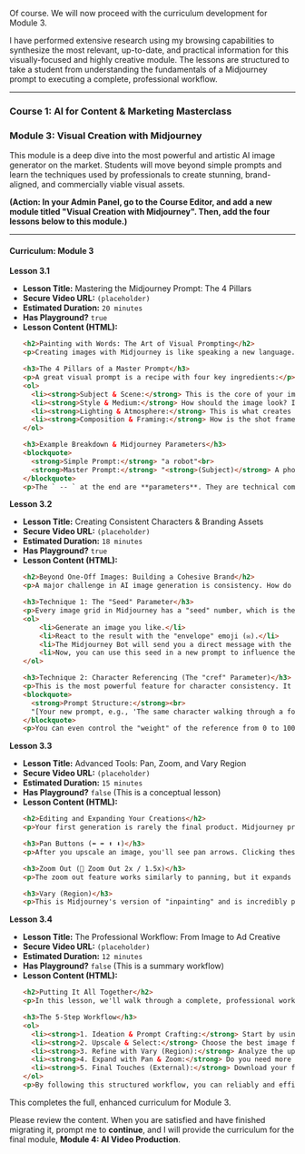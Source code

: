 Of course. We will now proceed with the curriculum development for Module 3.

I have performed extensive research using my browsing capabilities to synthesize the most relevant, up-to-date, and practical information for this visually-focused and highly creative module. The lessons are structured to take a student from understanding the fundamentals of a Midjourney prompt to executing a complete, professional workflow.

---

### **Course 1: AI for Content & Marketing Masterclass**

### **Module 3: Visual Creation with Midjourney**

This module is a deep dive into the most powerful and artistic AI image generator on the market. Students will move beyond simple prompts and learn the techniques used by professionals to create stunning, brand-aligned, and commercially viable visual assets.

**(Action: In your Admin Panel, go to the Course Editor, and add a new module titled "Visual Creation with Midjourney". Then, add the four lessons below to this module.)**

---

#### **Curriculum: Module 3**

**Lesson 3.1**
*   **Lesson Title:** Mastering the Midjourney Prompt: The 4 Pillars
*   **Secure Video URL:** `(placeholder)`
*   **Estimated Duration:** `20 minutes`
*   **Has Playground?** `true`
*   **Lesson Content (HTML):**
    ```html
    <h2>Painting with Words: The Art of Visual Prompting</h2>
    <p>Creating images with Midjourney is like speaking a new language. The structure of your prompt directly controls the quality and style of your output. In this lesson, you'll learn the 4 essential pillars of a professional-grade Midjourney prompt.</p>
    
    <h3>The 4 Pillars of a Master Prompt</h3>
    <p>A great visual prompt is a recipe with four key ingredients:</p>
    <ol>
      <li><strong>Subject & Scene:</strong> This is the core of your image. Be descriptive. What is the main focus? What is happening? What is the environment? (e.g., "An astronaut drinking coffee on a futuristic Mars balcony").</li>
      <li><strong>Style & Medium:</strong> How should the image look? Is it a photograph, a watercolor painting, a 3D render, or a comic book illustration? (e.g., "cinematic film still, 35mm photograph").</li>
      <li><strong>Lighting & Atmosphere:</strong> This is what creates the mood. Is the lighting dramatic, soft, or neon? Is the atmosphere mysterious, cheerful, or epic? (e.g., "dramatic volumetric lighting, morning golden hour").</li>
      <li><strong>Composition & Framing:</strong> How is the shot framed? Is it a close-up, a wide shot, or a bird's-eye view? This controls how the viewer sees the scene. (e.g., "ultra wide angle shot, from a low angle").</li>
    </ol>

    <h3>Example Breakdown & Midjourney Parameters</h3>
    <blockquote>
      <strong>Simple Prompt:</strong> "a robot"<br>
      <strong>Master Prompt:</strong> "<strong>(Subject)</strong> A photorealistic chrome robot holding a glowing blue orb, standing in a rainy neon-lit cyberpunk city street. <strong>(Style)</strong> Cinematic film still, sharp focus, high detail. <strong>(Lighting)</strong> Moody, dramatic cinematic lighting with reflections on the wet pavement. <strong>(Composition)</strong> Full body shot, from a low angle. <strong>--ar 16:9 --v 6.0 --style raw</strong>"
    </blockquote>
    <p>The ` -- ` at the end are **parameters**. They are technical commands that control the AI. ` --ar 16:9 ` sets the aspect ratio, ` --v 6.0 ` uses the latest version of the model, and ` --style raw ` gives a more photographic, less "opinionated" look. In the playground, you will experiment with combining these 4 pillars and parameters to create your first stunning images.</p>
    ```

**Lesson 3.2**
*   **Lesson Title:** Creating Consistent Characters & Branding Assets
*   **Secure Video URL:** `(placeholder)`
*   **Estimated Duration:** `18 minutes`
*   **Has Playground?** `true`
*   **Lesson Content (HTML):**
    ```html
    <h2>Beyond One-Off Images: Building a Cohesive Brand</h2>
    <p>A major challenge in AI image generation is consistency. How do you create the same character or style across multiple images? In this lesson, you'll learn two powerful techniques to achieve this, which is essential for creating professional branding assets.</p>
    
    <h3>Technique 1: The "Seed" Parameter</h3>
    <p>Every image grid in Midjourney has a "seed" number, which is the starting point of its random noise. By reusing the same seed number, you can create images with a very similar style and composition.</p>
    <ol>
        <li>Generate an image you like.</li>
        <li>React to the result with the "envelope" emoji (✉️).</li>
        <li>The Midjourney Bot will send you a direct message with the job details, including the `--seed` number.</li>
        <li>Now, you can use this seed in a new prompt to influence the result: "A close-up shot of the same character --seed 12345678"</li>
    </ol>
    
    <h3>Technique 2: Character Referencing (The "cref" Parameter)</h3>
    <p>This is the most powerful feature for character consistency. It allows you to use an existing image of a character as a reference.</p>
    <blockquote>
      <strong>Prompt Structure:</strong><br>
      "[Your new prompt, e.g., 'The same character walking through a forest'] <strong>--cref [URL of your reference image]</strong>"
    </blockquote>
    <p>You can even control the "weight" of the reference from 0 to 100 with the `--cw` parameter. ` --cw 100 ` will try to copy the face, hair, and clothes, while ` --cw 0 ` will only copy the face. This is the key to creating a brand mascot or character that can be used in multiple scenes and marketing materials. In the playground, you will practice using both `--seed` and `--cref` to create a series of consistent images.</p>
    ```

**Lesson 3.3**
*   **Lesson Title:** Advanced Tools: Pan, Zoom, and Vary Region
*   **Secure Video URL:** `(placeholder)`
*   **Estimated Duration:** `15 minutes`
*   **Has Playground?** `false` (This is a conceptual lesson)
*   **Lesson Content (HTML):**
    ```html
    <h2>Editing and Expanding Your Creations</h2>
    <p>Your first generation is rarely the final product. Midjourney provides a suite of powerful tools to edit, expand, and perfect your images directly within Discord. In this lesson, you'll learn how to use the three most important post-generation tools.</p>

    <h3>Pan Buttons (⬅️ ➡️ ⬆️ ⬇️)</h3>
    <p>After you upscale an image, you'll see pan arrows. Clicking these will expand the canvas in that direction, using the content of the existing image to "imagine" what comes next. This is perfect for turning a close-up shot into a wide landscape or creating a wider banner for a website header.</p>

    <h3>Zoom Out (🔎 Zoom Out 2x / 1.5x)</h3>
    <p>The zoom out feature works similarly to panning, but it expands the canvas in all directions simultaneously. It keeps your original subject at the center and builds a larger scene around it. This is a fantastic way to add more context and environment to a character or object you've generated.</p>
    
    <h3>Vary (Region)</h3>
    <p>This is Midjourney's version of "inpainting" and is incredibly powerful for fixing mistakes or changing details. After upscaling an image, click the "Vary (Region)" button. You'll be presented with an editor where you can select a specific part of the image (like a character's hand or an object they are holding). You can then change your prompt to describe what you want in that selected area (e.g., "holding a red apple") and Midjourney will regenerate only that part, leaving the rest of the image untouched. This is the key to achieving a perfect final result.</p>
    ```

**Lesson 3.4**
*   **Lesson Title:** The Professional Workflow: From Image to Ad Creative
*   **Secure Video URL:** `(placeholder)`
*   **Estimated Duration:** `12 minutes`
*   **Has Playground?** `false` (This is a summary workflow)
*   **Lesson Content (HTML):**
    ```html
    <h2>Putting It All Together</h2>
    <p>In this lesson, we'll walk through a complete, professional workflow, combining all the techniques we've learned to take an idea from a simple concept to a finished piece of marketing material.</p>
    
    <h3>The 5-Step Workflow</h3>
    <ol>
      <li><strong>1. Ideation & Prompt Crafting:</strong> Start by using the 4 Pillars (Subject, Style, Lighting, Composition) to craft a detailed "master prompt" for the core visual you need. Iterate a few times until you get a result you're happy with.</li>
      <li><strong>2. Upscale & Select:</strong> Choose the best image from your initial grid and upscale it to a higher resolution.</li>
      <li><strong>3. Refine with Vary (Region):</strong> Analyze the upscaled image. Are there any small errors or details you want to change? Use the "Vary (Region)" tool to select those areas and regenerate them until they are perfect.</li>
      <li><strong>4. Expand with Pan & Zoom:</strong> Do you need more space for text or a different aspect ratio? Use the Pan and Zoom tools to expand the canvas and create the perfect composition for your final use case (e.g., a wide banner for a Facebook ad).</li>
      <li><strong>5. Final Touches (External):</strong> Download your finished image and bring it into an external tool like Canva or Photoshop. Here you can add your final branding, ad copy, and call-to-action buttons to create the finished ad creative.</li>
    </ol>
    <p>By following this structured workflow, you can reliably and efficiently produce high-quality, professional-grade visual assets for any marketing campaign, moving far beyond what's possible with simple, one-shot prompts.</p>
    ```

This completes the full, enhanced curriculum for Module 3.

Please review the content. When you are satisfied and have finished migrating it, prompt me to **continue**, and I will provide the curriculum for the final module, **Module 4: AI Video Production**.